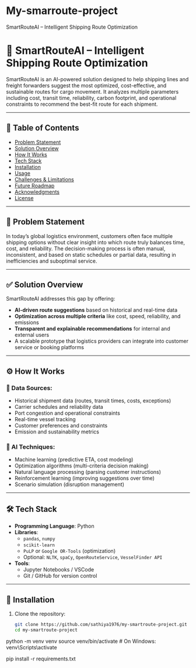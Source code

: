 # My-smarroute-project
SmartRouteAI – Intelligent Shipping Route Optimization
# 🚢 SmartRouteAI – Intelligent Shipping Route Optimization

SmartRouteAI is an AI-powered solution designed to help shipping lines and freight forwarders suggest the most optimized, cost-effective, and sustainable routes for cargo movement. It analyzes multiple parameters including cost, transit time, reliability, carbon footprint, and operational constraints to recommend the best-fit route for each shipment.

---

## 📌 Table of Contents

- [Problem Statement](#problem-statement)
- [Solution Overview](#solution-overview)
- [How It Works](#how-it-works)
- [Tech Stack](#tech-stack)
- [Installation](#installation)
- [Usage](#usage)
- [Challenges & Limitations](#challenges--limitations)
- [Future Roadmap](#future-roadmap)
- [Acknowledgments](#acknowledgments)
- [License](#license)

---

## 🚨 Problem Statement

In today’s global logistics environment, customers often face multiple shipping options without clear insight into which route truly balances time, cost, and reliability. The decision-making process is often manual, inconsistent, and based on static schedules or partial data, resulting in inefficiencies and suboptimal service.

---

## ✅ Solution Overview

SmartRouteAI addresses this gap by offering:

- **AI-driven route suggestions** based on historical and real-time data  
- **Optimization across multiple criteria** like cost, speed, reliability, and emissions  
- **Transparent and explainable recommendations** for internal and external users  
- A scalable prototype that logistics providers can integrate into customer service or booking platforms

---

## ⚙️ How It Works

### 🔢 Data Sources:
- Historical shipment data (routes, transit times, costs, exceptions)
- Carrier schedules and reliability data
- Port congestion and operational constraints
- Real-time vessel tracking
- Customer preferences and constraints
- Emission and sustainability metrics

### 🧠 AI Techniques:
- Machine learning (predictive ETA, cost modeling)
- Optimization algorithms (multi-criteria decision making)
- Natural language processing (parsing customer instructions)
- Reinforcement learning (improving suggestions over time)
- Scenario simulation (disruption management)

---

## 🛠️ Tech Stack

- **Programming Language**: Python
- **Libraries**:
  - `pandas`, `numpy`
  - `scikit-learn`
  - `PuLP` or `Google OR-Tools` (optimization)
  - Optional: `NLTK`, `spaCy`, `OpenRouteService`, `VesselFinder API`
- **Tools**:
  - Jupyter Notebooks / VSCode
  - Git / GitHub for version control

---

## 🧪 Installation

1. Clone the repository:
   ```bash
   git clone https://github.com/sathiya1976/my-smartroute-project.git
   cd my-smartroute-project

python -m venv venv
source venv/bin/activate  # On Windows: venv\Scripts\activate


pip install -r requirements.txt
